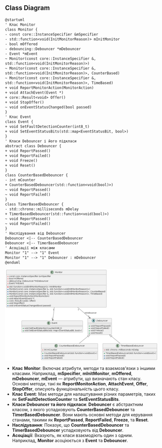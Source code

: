 ﻿
## Сlass Diagram




  

  

	@startuml
	' Клас Monitor
	class Monitor {
	- const core::InstanceSpecifier &mSpecifier
	- std::function<void(InitMonitorReason)> mInitMonitor
	- bool mOffered
	- debouncing::Debouncer *mDebouncer
	- Event *mEvent
	~ Monitor(const core::InstanceSpecifier &, std::function<void(InitMonitorReason)>)
	~ Monitor(const core::InstanceSpecifier &, std::function<void(InitMonitorReason)>, CounterBased)
	~ Monitor(const core::InstanceSpecifier &, std::function<void(InitMonitorReason)>, TimeBased)
	+ void ReportMonitorAction(MonitorAction)
	+ void AttachEvent(Event *)
	+ core::Result<void> Offer()
	+ void StopOffer()
	~ void onEventStatusChanged(bool passed)
	}
	' Клас Event
	class Event {
	+ void SetFaultDetectionCounter(int8_t)
	+ void SetEventStatusBits(std::map<EventStatusBit, bool>)
	}
	' Класи Debouncer і його підкласи
	abstract class Debouncer {
	+ void ReportPassed()
	+ void ReportFailed()
	+ void Freeze()
	+ void Reset()
	}
	class CounterBasedDebouncer {
	- int mCounter
	+ CounterBasedDebouncer(std::function<void(bool)>)
	~ void ReportPassed()
	~ void ReportFailed()
	}
	class TimerBasedDebouncer {
	- std::chrono::milliseconds mDelay
	+ TimerBasedDebouncer(std::function<void(bool)>)
	~ void ReportPassed()
	~ void ReportFailed()
	}
	' Наслідування від Debouncer
	Debouncer <|-- CounterBasedDebouncer
	Debouncer <|-- TimerBasedDebouncer
	' Асоціації між класами
	Monitor "1" --> "1" Event
	Monitor "1" --> "1" Debouncer : mDebouncer
	@enduml


![](https://github.com/Nagorniii/photo/blob/main/2.png?raw=true)


-   **Клас** **Monitor**: Включає атрибути, методи та взаємозв'язки з іншими класами. Наприклад, **mSpecifier**, **mInitMonitor**, **mOffered**, **mDebouncer**, **mEvent** — атрибути, що визначають стан класу. Основні методи, такі як **ReportMonitorAction**, **AttachEvent**, **Offer**, **StopOffer**, описують функціональність цього класу.
-   **Клас** **Event**: Має методи для налаштування різних параметрів, таких як **SetFaultDetectionCounter** та **SetEventStatusBits**.
-   **Класи** **Debouncer** **та його підкласи**: **Debouncer** є абстрактним класом, з якого успадковують **CounterBasedDebouncer** та **TimerBasedDebouncer**. Вони мають основні методи для керування станами, такими як **ReportPassed**, **ReportFailed**, **Freeze**, та **Reset**.
-   **Наслідування**: Показує, що **CounterBasedDebouncer** та **TimerBasedDebouncer** успадковують від **Debouncer**.
-   **Асоціації**: Вказують, як класи взаємодіють один з одним. Наприклад, **Monitor** асоціюється з **Event** та **Debouncer**.
